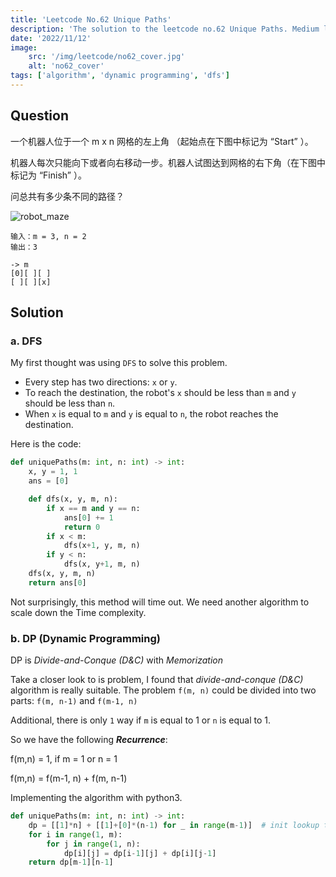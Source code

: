 ```yaml
---
title: 'Leetcode No.62 Unique Paths'
description: 'The solution to the leetcode no.62 Unique Paths. Medium level.'
date: '2022/11/12'
image:
    src: '/img/leetcode/no62_cover.jpg'
    alt: 'no62_cover'
tags: ['algorithm', 'dynamic programming', 'dfs']
---
```



## Question

一个机器人位于一个 m x n 网格的左上角 （起始点在下图中标记为 “Start” ）。

机器人每次只能向下或者向右移动一步。机器人试图达到网格的右下角（在下图中标记为 “Finish” ）。

问总共有多少条不同的路径？

![robot_maze](/img/leetcode/robot_maze.png)

```
输入：m = 3, n = 2
输出：3

-> m
[0][ ][ ]
[ ][ ][x]
```

## Solution

### a. DFS

My first thought was using `DFS` to solve this problem. 
- Every step has two directions: `x` or `y`.
- To reach the destination, the robot's `x` should be less than `m` and `y` should be less than `n`.
- When `x` is equal to `m` and `y` is equal to `n`, the robot reaches the destination.

Here is the code:

```python
def uniquePaths(m: int, n: int) -> int:
    x, y = 1, 1
    ans = [0]

    def dfs(x, y, m, n):
        if x == m and y == n:
            ans[0] += 1
            return 0
        if x < m:
            dfs(x+1, y, m, n)
        if y < n:
            dfs(x, y+1, m, n)
    dfs(x, y, m, n)
    return ans[0]
```

Not surprisingly, this method will time out. 
We need another algorithm to scale down the Time complexity.

### b. DP (Dynamic Programming)

DP is *Divide-and-Conque (D&C)* with *Memorization*

Take a closer look to is problem, I found that *divide-and-conque (D&C)* algorithm is really suitable.
The problem `f(m, n)` could be divided into two parts: `f(m, n-1)` and `f(m-1, n)`

Additional, there is only `1` way if `m` is equal to 1 or `n` is equal to 1.

So we have the following ***Recurrence***:

<p class="text-center code-family">f(m,n) = 1, if m = 1 or n = 1</p>
<p class="text-center code-family">f(m,n) = f(m-1, n) + f(m, n-1)</p>

Implementing the algorithm with python3.

```python
def uniquePaths(m: int, n: int) -> int:
    dp = [[1]*n] + [[1]+[0]*(n-1) for _ in range(m-1)]  # init lookup table
    for i in range(1, m):
        for j in range(1, n):
            dp[i][j] = dp[i-1][j] + dp[i][j-1]
    return dp[m-1][n-1]
```
